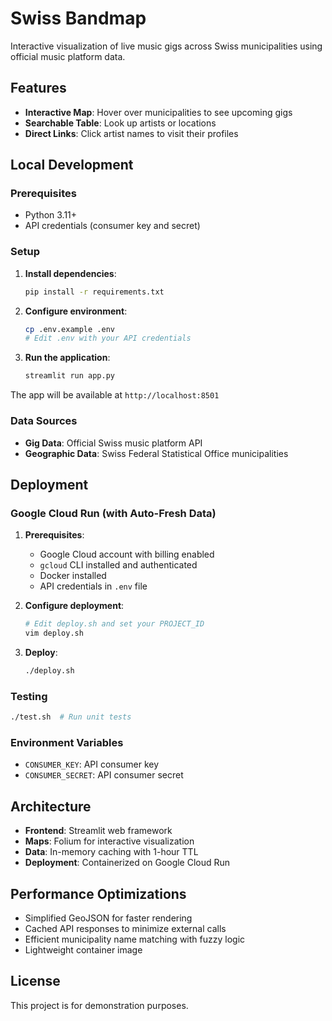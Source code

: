 # Swiss Bandmap

Interactive visualization of live music gigs across Swiss municipalities using official music platform data.

## Features

- **Interactive Map**: Hover over municipalities to see upcoming gigs
- **Searchable Table**: Look up artists or locations
- **Direct Links**: Click artist names to visit their profiles

## Local Development

### Prerequisites

- Python 3.11+
- API credentials (consumer key and secret)

### Setup

1. **Install dependencies**:
   ```bash
   pip install -r requirements.txt
   ```

2. **Configure environment**:
   ```bash
   cp .env.example .env
   # Edit .env with your API credentials
   ```

3. **Run the application**:
   ```bash
   streamlit run app.py
   ```

The app will be available at `http://localhost:8501`

### Data Sources

- **Gig Data**: Official Swiss music platform API
- **Geographic Data**: Swiss Federal Statistical Office municipalities

## Deployment

### Google Cloud Run (with Auto-Fresh Data)

1. **Prerequisites**:
   - Google Cloud account with billing enabled
   - `gcloud` CLI installed and authenticated  
   - Docker installed
   - API credentials in `.env` file

2. **Configure deployment**:
   ```bash
   # Edit deploy.sh and set your PROJECT_ID
   vim deploy.sh
   ```

3. **Deploy**:
   ```bash
   ./deploy.sh
   ```

### Testing
```bash
./test.sh  # Run unit tests
```

### Environment Variables

- `CONSUMER_KEY`: API consumer key
- `CONSUMER_SECRET`: API consumer secret

## Architecture

- **Frontend**: Streamlit web framework
- **Maps**: Folium for interactive visualization  
- **Data**: In-memory caching with 1-hour TTL
- **Deployment**: Containerized on Google Cloud Run

## Performance Optimizations

- Simplified GeoJSON for faster rendering
- Cached API responses to minimize external calls
- Efficient municipality name matching with fuzzy logic
- Lightweight container image

## License

This project is for demonstration purposes.
